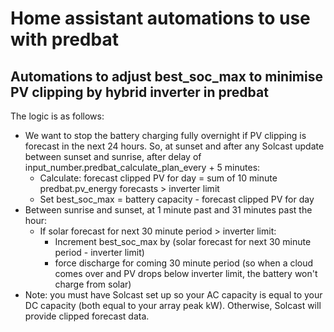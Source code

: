 # Home assistant automations to use with predbat

## Automations to adjust best_soc_max to minimise PV clipping by hybrid inverter in predbat
The logic is as follows:
- We want to stop the battery charging fully overnight if PV clipping is forecast in the next 24 hours. So, at sunset and after any Solcast update between sunset and sunrise, after delay of input_number.predbat_calculate_plan_every + 5 minutes: 
  - Calculate: forecast clipped PV for day = sum of 10 minute predbat.pv_energy forecasts > inverter limit
  - Set best_soc_max = battery capacity - forecast clipped PV for day
- Between sunrise and sunset, at 1 minute past and 31 minutes past the hour:
  - If solar forecast for next 30 minute period > inverter limit:
    - Increment best_soc_max by (solar forecast for next 30 minute period - inverter limit)
    - force discharge for coming 30 minute period (so when a cloud comes over and PV drops below inverter limit, the battery won't charge from solar)
- Note: you must have Solcast set up so your AC capacity is equal to your DC capacity (both equal to your array peak kW). Otherwise, Solcast will provide clipped forecast data.

